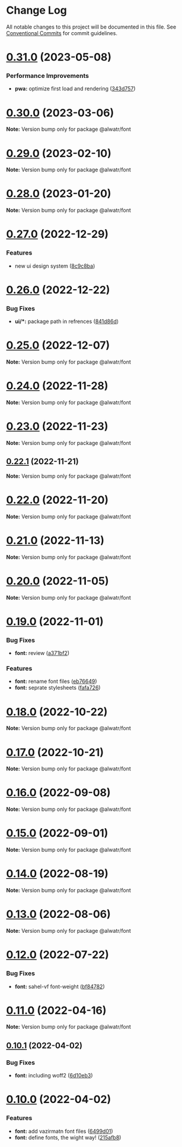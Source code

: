 # Change Log

All notable changes to this project will be documented in this file.
See [Conventional Commits](https://conventionalcommits.org) for commit guidelines.

# [0.31.0](https://github.com/AliMD/alwatr/compare/v0.30.0...v0.31.0) (2023-05-08)

### Performance Improvements

- **pwa:** optimize first load and rendering ([343d757](https://github.com/AliMD/alwatr/commit/343d757eefab6572df54fb4f7624698e9a9f9e11))

# [0.30.0](https://github.com/AliMD/alwatr/compare/v0.29.0...v0.30.0) (2023-03-06)

**Note:** Version bump only for package @alwatr/font

# [0.29.0](https://github.com/AliMD/alwatr/compare/v0.28.0...v0.29.0) (2023-02-10)

**Note:** Version bump only for package @alwatr/font

# [0.28.0](https://github.com/AliMD/alwatr/compare/v0.27.0...v0.28.0) (2023-01-20)

**Note:** Version bump only for package @alwatr/font

# [0.27.0](https://github.com/AliMD/alwatr/compare/v0.26.0...v0.27.0) (2022-12-29)

### Features

- new ui design system ([8c9c8ba](https://github.com/AliMD/alwatr/commit/8c9c8ba29c477838f3e7034b902f4e0dafabd17c))

# [0.26.0](https://github.com/AliMD/alwatr/compare/v0.25.0...v0.26.0) (2022-12-22)

### Bug Fixes

- **ui/\*:** package path in refrences ([841d86d](https://github.com/AliMD/alwatr/commit/841d86dc2555fdc86a950b490ea2eb9fffe4df2d))

# [0.25.0](https://github.com/AliMD/alwatr/compare/v0.24.1...v0.25.0) (2022-12-07)

**Note:** Version bump only for package @alwatr/font

# [0.24.0](https://github.com/AliMD/alwatr/compare/v0.23.0...v0.24.0) (2022-11-28)

**Note:** Version bump only for package @alwatr/font

# [0.23.0](https://github.com/AliMD/alwatr/compare/v0.22.1...v0.23.0) (2022-11-23)

**Note:** Version bump only for package @alwatr/font

## [0.22.1](https://github.com/AliMD/alwatr/compare/v0.22.0...v0.22.1) (2022-11-21)

**Note:** Version bump only for package @alwatr/font

# [0.22.0](https://github.com/AliMD/alwatr/compare/v0.21.0...v0.22.0) (2022-11-20)

**Note:** Version bump only for package @alwatr/font

# [0.21.0](https://github.com/AliMD/alwatr/compare/v0.20.0...v0.21.0) (2022-11-13)

**Note:** Version bump only for package @alwatr/font

# [0.20.0](https://github.com/AliMD/alwatr/compare/v0.19.0...v0.20.0) (2022-11-05)

**Note:** Version bump only for package @alwatr/font

# [0.19.0](https://github.com/AliMD/alwatr/compare/v0.18.0...v0.19.0) (2022-11-01)

### Bug Fixes

- **font:** review ([a371bf2](https://github.com/AliMD/alwatr/commit/a371bf2bcf6477487ceeadeaa596919066f5c468))

### Features

- **font:** rename font files ([eb76649](https://github.com/AliMD/alwatr/commit/eb76649be6b7eee14660664a037b2b535ce52805))
- **font:** seprate stylesheets ([fafa726](https://github.com/AliMD/alwatr/commit/fafa726d887ddddda31042651e58d5180e4d5a97))

# [0.18.0](https://github.com/AliMD/alwatr/compare/v0.17.0...v0.18.0) (2022-10-22)

**Note:** Version bump only for package @alwatr/font

# [0.17.0](https://github.com/AliMD/alwatr/compare/v0.16.1...v0.17.0) (2022-10-21)

**Note:** Version bump only for package @alwatr/font

# [0.16.0](https://github.com/AliMD/alwatr/compare/v0.15.0...v0.16.0) (2022-09-08)

**Note:** Version bump only for package @alwatr/font

# [0.15.0](https://github.com/AliMD/alwatr/compare/v0.14.0...v0.15.0) (2022-09-01)

**Note:** Version bump only for package @alwatr/font

# [0.14.0](https://github.com/AliMD/alwatr/compare/v0.13.0...v0.14.0) (2022-08-19)

**Note:** Version bump only for package @alwatr/font

# [0.13.0](https://github.com/AliMD/alwatr/compare/v0.12.0...v0.13.0) (2022-08-06)

**Note:** Version bump only for package @alwatr/font

# [0.12.0](https://github.com/AliMD/alwatr/compare/v0.11.0...v0.12.0) (2022-07-22)

### Bug Fixes

- **font:** sahel-vf font-weight ([bf84782](https://github.com/AliMD/alwatr/commit/bf84782347ed4898d854325415f6f43b1953f842))

# [0.11.0](https://github.com/AliMD/alwatr/compare/v0.10.1...v0.11.0) (2022-04-16)

**Note:** Version bump only for package @alwatr/font

## [0.10.1](https://github.com/AliMD/alwatr/compare/v0.10.0...v0.10.1) (2022-04-02)

### Bug Fixes

- **font:** including woff2 ([6d10eb3](https://github.com/AliMD/alwatr/commit/6d10eb33dbdd0f9b6b0f3b9930e44b099d499b77))

# [0.10.0](https://github.com/AliMD/alwatr/compare/v0.9.0...v0.10.0) (2022-04-02)

### Features

- **font:** add vazirmatn font files ([6499d01](https://github.com/AliMD/alwatr/commit/6499d01fca69909071debefa545d6e9a9d5d85a1))
- **font:** define fonts, the wight way! ([215afb8](https://github.com/AliMD/alwatr/commit/215afb8959dbc3fd1f0e2e0ebe10a878ab2ddec8))
